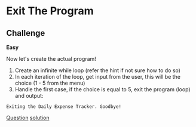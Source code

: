 # Exit The Program

## Challenge

**Easy**

Now let's create the actual program!

1. Create an infinite while loop (refer the hint if not sure how to do so)
2. In each iteration of the loop, get input from the user, this will be the choice (1 - 5 from the menu)
3. Handle the first case, if the choice is equal to 5, exit the program (loop) and output:

`Exiting the Daily Expense Tracker. Goodbye!`

[Question](q.py) [solution](solution.py)





